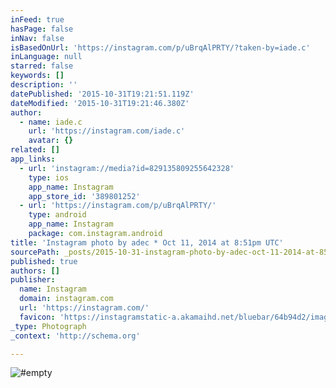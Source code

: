 ```yaml
---
inFeed: true
hasPage: false
inNav: false
isBasedOnUrl: 'https://instagram.com/p/uBrqAlPRTY/?taken-by=iade.c'
inLanguage: null
starred: false
keywords: []
description: ''
datePublished: '2015-10-31T19:21:51.119Z'
dateModified: '2015-10-31T19:21:46.380Z'
author:
  - name: iade.c
    url: 'https://instagram.com/iade.c'
    avatar: {}
related: []
app_links:
  - url: 'instagram://media?id=829135809255642328'
    type: ios
    app_name: Instagram
    app_store_id: '389801252'
  - url: 'https://instagram.com/p/uBrqAlPRTY/'
    type: android
    app_name: Instagram
    package: com.instagram.android
title: 'Instagram photo by adec * Oct 11, 2014 at 8:51pm UTC'
sourcePath: _posts/2015-10-31-instagram-photo-by-adec-oct-11-2014-at-851pm-utc.md
published: true
authors: []
publisher:
  name: Instagram
  domain: instagram.com
  url: 'https://instagram.com/'
  favicon: 'https://instagramstatic-a.akamaihd.net/bluebar/64b94d2/images/ico/favicon.ico'
_type: Photograph
_context: 'http://schema.org'

---
```

![#empty](https://scontent.cdninstagram.com/hphotos-xfp1/t51.2885-15/e15/10724091_767252556656113_99371013_n.jpg)